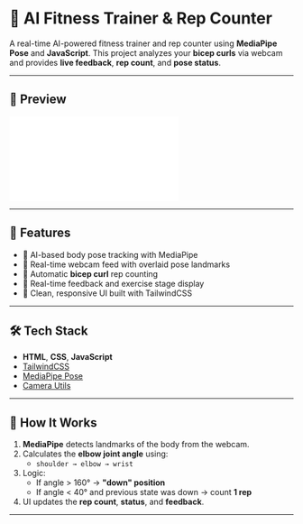 # 💪 AI Fitness Trainer & Rep Counter

A real-time AI-powered fitness trainer and rep counter using **MediaPipe Pose** and **JavaScript**. This project analyzes your **bicep curls** via webcam and provides **live feedback**, **rep count**, and **pose status**.

---

## 📸 Preview

![AI Fitness Trainer Preview](file:///C:/Users/user/Desktop/mediapipe/project/AI%20Personal%20Trainer/AIfitness.html)

---

## 🚀 Features

- 🧠 AI-based body pose tracking with MediaPipe
- 🎥 Real-time webcam feed with overlaid pose landmarks
- 💪 Automatic **bicep curl** rep counting
- 📢 Real-time feedback and exercise stage display
- 🌈 Clean, responsive UI built with TailwindCSS

---

## 🛠️ Tech Stack

- **HTML**, **CSS**, **JavaScript**
- [TailwindCSS](https://tailwindcss.com/)
- [MediaPipe Pose](https://google.github.io/mediapipe/solutions/pose)
- [Camera Utils](https://google.github.io/mediapipe/solutions/camera_utils.html)

---

## 🧠 How It Works

1. **MediaPipe** detects landmarks of the body from the webcam.
2. Calculates the **elbow joint angle** using:
   - `shoulder → elbow → wrist`
3. Logic:
   - If angle > 160° → **"down" position**
   - If angle < 40° and previous state was down → count **1 rep**
4. UI updates the **rep count**, **status**, and **feedback**.

---

